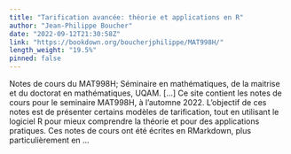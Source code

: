 ```yaml
---
title: "Tarification avancée: théorie et applications en R"
author: "Jean-Philippe Boucher"
date: "2022-09-12T21:30:58Z"
link: "https://bookdown.org/boucherjphilippe/MAT998H/"
length_weight: "19.5%"
pinned: false
---
```


Notes de cours du MAT998H; Séminaire en mathématiques, de la maitrise et du doctorat en mathématiques, UQAM. [...] Ce site contient les notes de cours pour le seminaire MAT998H, à l’automne 2022. L’objectif de ces notes est de présenter certains modèles de tarification, tout en utilisant le logiciel R pour mieux comprendre la théorie et pour des applications pratiques. Ces notes de cours ont été écrites en RMarkdown, plus particulièrement en ...
